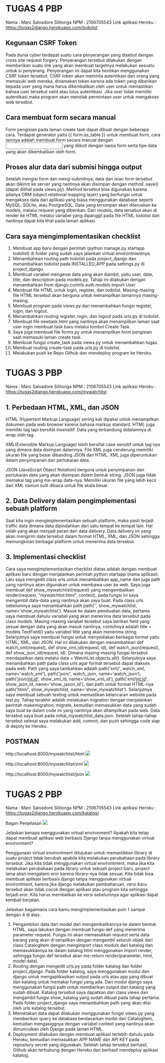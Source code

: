 # TUGAS 4 PBP

Nama : Marc Salvadore Silitonga
NPM  : 2106705543
Link aplikasi Heroku : https://tugas2django.herokuapp.com/todolist

## Kegunaan CSRF Token

Pada dunia cyber terdapat suatu cara penyerangan yang disebut dengan cross site request forgery. Penyerangan tersebut dilakukan dengan memberikan suatu link yang akan membuat targetnya melakukan sesuatu untuk si penyerang. Penyerangan ini dapat kita hentikan menggunakan CSRF token tersebut. CSRF token akan meminta autentikasi dari orang yang memasuki web mereka, dinamakan token karena ada token yang diberikan kepada user yang mana harus dikembalikan oleh user untuk memastikan bahwa user tersebut valid atau lulus autentikasi. Jika user tidak memiliki autentikasi maka program akan menolak permintaan user untuk mengakses web tersebut.

## Cara membuat form secara manual

Form pengisian pada laman create task dapat dibuat dengan beberapa cara. Terdapat generator yaitu {{ form.as_table }} untuk membuat form, cara lainnya adalah membuat form secara manual dengan <input> yang diikuti dengan nama form serta tipe data yang akan dikembalikan oleh form.

## Proses alur data dari submisi hingga output

Setelah mengisi form dan meng-submitnya, data dari isian form tersebut akan dikirim ke server yang nantinya akan disimpan dengan method .save() (dapat dilihat pada views.py). Method tersebut bisa digunakan karena adanya ORM (object relational mapping layer) yang berfungsi untuk mengakses data dari aplikasi yang biasa menggunakan database seperti MySQL, SGLite, atau PostgreSQL. Data yang tersimpan akan diteruskan ke models, melalui request yang diberikan. Dari models, data tersebut akan di render ke HTML melalui variabel yang dipanggil pada file HTML todolist dan nantinya dapat kita lihat pada laman aplikasi.

## Cara saya mengimplementasikan checklist

1. Membuat app baru dengan perintah (python manage.py startapp todolist) di folder yang sudah saya jalankan virtual environtmentnya.
2. Menambahkan routing path todolist pada project_django dan menambahkan todolist pada INSTALLED_APP pada settings.py di project_django. 
3. Membuat variabel mengenai data yang akan diambil, yaitu user, date, title, dan description pada models.py. Tahap ini dilakukan dengan menambahkan from django.contrib.auth.models import User
4. Membuat file HTML untuk login, register, dan todolist. Masing-masing file HTML tersebut akan berguna untuk menampilkan lamannya masing-masing.
5. Membuat program pada views.py dan menambahkan fungsi register, login, dan logout.
6. Menambahkan routing register, login, dan logout pada urls.py di todolist.
7. Membuat file newtask.html yang nantinya akan menampilkan laman saat user ingin membuat task baru melalui tombol Create Task.
8. Saya juga membuat file forms.py untuk menampilkan form pengisian saat memasuki laman create task.
9. Membuat fungsi create_task pada views.py untuk menambahkan tugas.
10. Membuat routing create-task pada urls.py di todolist.
11. Melakukan push ke Repo Github dan mendeploy program ke Heroku.

# TUGAS 3 PBP

Nama : Marc Salvadore Silitonga
NPM  : 2106705543
Link aplikasi Heroku : https://tugas2django.herokuapp.com/mywatchlist

## 1. Perbedaan HTML, XML, dan JSON

HTML (Hypertext Markup Language) sering kali dipakai untuk menampilkan dokumen pada web browser karena bahasa markup standard. HTML juga memiliki tag tapi bersifat insensitif. Data yang terkandung didalamnya di wrap oleh tag.

XML(Extensible Markup Language) lebih bersifat case sensitif untuk tag nya yang dimana data disimpan dalamnya. File XML juga cenderung memiliki ukuran file yang besar dibanding JSON dan HTML. XML juga diperuntukan dalam penyimpanan dan pertukaran data.

JSON (JavaScript Object Notation) berguna untuk penyimpanan dan pertukaran data yang akan disimpan dalam bentuk string. JSON juga tidak memakai tag yang me-wrap data-nya. Memiliki ukuran file yang lebih kecil dari XML namun sulit dibaca untuk file skala besar.


## 2. Data Delivery dalam pengimplementasi sebuah platform

Saat kita ingin mengimplementasikan sebuah platform, maka pasti terjadi traffic data dimana data dipindahkan dari satu tempat ke tempat lain. Hal inilah yang akan menjadi peran dari data delivery. Data delivery ini yang akan mengirim data tersebut dalam format HTML, XML, dan JSON sehingga memungkinan berbagai platform untuk menerima data tersebut.

## 3. Implementasi checklist
Cara saya mengimplementasikan checklist diatas adalah dengan membuat aplikasi baru dengan menjalankan perintah python startapp (nama aplikasi). Lalu saya mengedit class urls untuk menambahkan app_name dan juga path yang nantinya akan digunakan untuk membawa user ke web. Saya juga membuat def show_mywatchlist(request) yang mengembalikan render(request, "mywatchlist.html", context), pada fungsi ini saya mengambil data-data yang nantinya akan saya buat. Pada class urls sebelumnya saya menambahkan path path('', show_mywatchlist, name='show_mywatchlist'). Masuk ke dalam pembuatan data, pertama saya membuat dahulu variabel yang akan menerima data tersebut pada class models. Masing-masing variabel tersebut saya berikan field yang sesuai dengan data yang akan masuk nantinya, contohnya adalah title = models.TextField() yaitu variabel title yang akan menerima string. Selanjutnya saya membuat fungsi untuk menyediakan berbagai format yaitu HTML, XML, dan JSON. Hal ini dilakukan dengan menambahkan def watch_xml(request), def show_xml_id(request, id), def watch_json(request), def show_json_id(request, id). Dimana masing-masing fungsi tersebut mendapatkan data melalui data = WatchList.objects.all(). Selanjutnya saya menambahkan path pada class urls agar format tersebut dapat diakses pada web. Path yang saya tambahkan adalah path('xml/', watch_xml, name='watch_xml'), path('json/', watch_json, name='watch_json'), path('json/<int:id>', show_xml_id, name='show_xml_id'), path('xml/<int:id>', show_json_id, name='show_jason_id'), dan path untuk format HTML-nya path('html/', show_mywatchlist, name='show_mywatchlist'). Selanjutnya saya membuat sebuah testing untuk memastikan kelancaran website pada test.py. Tahap terakhir adalah melakukan migration dengan menjalankan perintah makemigration, migrate, kemudian memasukkan data yang sudah saya buat ke dalam code ini yang nantinya akan ditampilkan pada web. Data tersebut saya buat pada initial_mywatchlist_data.json. 
Setelah tahap-tahap tersebut selesai saya melakukan add, commit, dan push sehingga code siap di depoly ke Heroku.

## POSTMAN

http://localhost:8000/mywatchlist/html
![](postman_html.png)

http://localhost:8000/mywatchlist/xml
![](postman_xml.png)

http://localhost:8000/mywatchlist/json
![](postman_json.png)

# TUGAS 2 PBP
Nama : Marc Salvadore Silitonga
NPM  : 2106705543
Link aplikasi Heroku : https://tugas2django.herokuapp.com/katalog/

Bagan Penjelasan
![](bagan.png)

Jelaskan kenapa menggunakan virtual environment? Apakah kita tetap dapat membuat aplikasi web berbasis Django tanpa menggunakan virtual environment?

Penggunaan virtual environtment ditujukan untuk memastikkan library di suatu project tidak berubah apabila kita melakukan perubahaan pada library tersebut. Jika kita tidak menggunakan virtual environtment, maka jika kita melakukan perubahaan pada library untuk sebuah project baru, project lama akan mengalami eror karena library-nya tidak sesuai.
Kita tidak bisa membuat aplikasi berbasis django tanpa menggunakan virtual environtment, karena jika django melakukan pembaharuan, versi baru tersebut akan tidak cocok dengan aplikasi atau program kita sehingga terjadi eror. Kita harus membalikan ke versi sebelumnya agar aplikasi dapat kembali berjalan.

Jelaskan bagaimana cara kamu mengimplementasikan poin 1 sampai dengan 4 di atas.
1. Pengambilan data dari model dan mengembalikannya ke dalam bentuk HTML, saya lakukan dengan membuat fungsi def yang menerima parameter request. Fungsi ini akan memasukkan request serta data barang yang akan di tampilkan dengan mengambil seluruh objek dari class CatalogItem dengan mengimport class moduls dari katalog dan memasukkannya ke dalam katalog html menggunakan import render, sehingga fungsi def tersebut akan me-return render(parameter, html, model data).
2. Routing dengan mengedit urls.py pada folder katalog dan folder project_django. Pada folder katalog, saya menggunakan modul dari django untuk mengaplikasikan output pada urls atau app yang dibuat dan katalog untuk memakai fungsi yang ada. Dari modul django saya menggunakan fungsi path untuk memberikan output dari katalog yang sudah dibuat. Katalog tersebut saya dapatkan dari class views dan mengambil fungsi show_katalog yang sudah dibuat pada tahap pertama. Pada folder project_django saya menambahkan path yang akan diisi oleh urls katalog tersebut.
3. Memetakan data dapat dilakukan menggunakan fungsi views.py yang memberikan query ke database berdasarkan model dari CatalogItem, kemudian mengasiggnya dengan variabel context yang nantinya akan dimunculkan oleh Django pada laman HTML.
4. Deployment dilakukan dengan membuat aplikasi terlebih dahulu pada Heroku, kemudian memasukkan APP NAME dan API KEY pada repository secret yang digunakan. Setelah tahap tersebut berhasil, Github akan terhubung dengan Heroku dan berhasil mendeploy aplikasi katalog.
